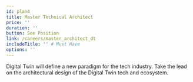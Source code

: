 ```yaml
---
id: plan4
title: Master Technical Architect
price: ''
duration: ''
button: See Position
link: /careers/master_architect_dt
includeTitle: '' # Must Have
options: ''
---
```


Digital Twin will define a new paradigm for the tech industry. Take the lead on the architectural design of the Digital Twin tech and ecosystem.

<!-- Passion at bringing a positive change to the world, Fluency in at least 2 dev languages, Understanding of what it takes to develop a large scale high tech infrastructure product, Fluent in English, Understand & follow Pareto 20/80 rule -->